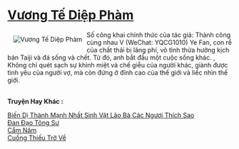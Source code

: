 <a href="https://truyentiki.com/vuong-te-diep-pham.33685/" title="Vương Tế Diệp Phàm"><h1>Vương Tế Diệp Phàm</h1></a><div style="display:table"><img align="right" style="float: left; padding: 10px;" src="https://truyentiki.com/a/img/str/src/33685.jpg" alt="Vương Tế Diệp Phàm">Số công khai chính thức của tác giả: Thành công cùng nhau V (WeChat: YQCG1010) Ye Fan, con rể của chất thải bị lãng phí, vô tình thừa hưởng kịch bản Taiji và đá sống và chết. Từ đó, anh bắt đầu một cuộc sống khác. , Không chỉ quét sạch sự khinh miệt và chế giễu của người khác, giành được tình yêu của người vợ, mà còn đứng ở đỉnh cao của thế giới và liếc nhìn thế giới.</div><p><br><b>Truyện Hay Khác :</b></p><a href="https://truyentiki.com/bien-di-thanh-manh-nhat-sinh-vat-lao-ba-cac-nguoi-thich-sao.33682/" alt="Biến Dị Thành Mạnh Nhất Sinh Vật Lão Bà Các Ngươi Thích Sao">Biến Dị Thành Mạnh Nhất Sinh Vật Lão Bà Các Ngươi Thích Sao</a><br/><a href="https://truyentiki.wordpress.com/2020/06/08/dan-dao-tong-su/" alt="Đan Đạo Tông Sư">Đan Đạo Tông Sư</a><br/><a href="https://www.flickr.com/photos/188164041@N05/49951991823/" alt="Cẩm Năm">Cẩm Năm</a><br/><a href="https://github.com/nownovels/top500/tree/master/truyenhay/33920/" alt="Cuồng Thiếu Trở Về">Cuồng Thiếu Trở Về</a><br/>